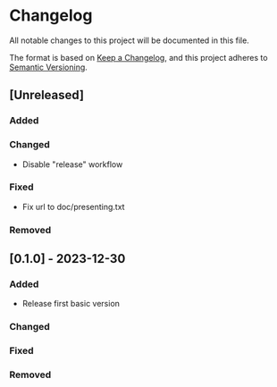 # Changelog

All notable changes to this project will be documented in this file.

The format is based on [Keep a Changelog](https://keepachangelog.com/en/1.0.0/),
and this project adheres to [Semantic Versioning](https://semver.org/spec/v2.0.0.html).


## [Unreleased]
### Added
### Changed
- Disable "release" workflow

### Fixed
- Fix url to doc/presenting.txt

### Removed


## [0.1.0] - 2023-12-30

### Added
- Release first basic version

### Changed
### Fixed
### Removed

